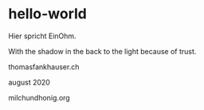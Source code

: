 # hello-world

Hier spricht EinOhm.

With the shadow in the back to the light because of trust.

thomasfankhauser.ch

august 2020

milchundhonig.org
